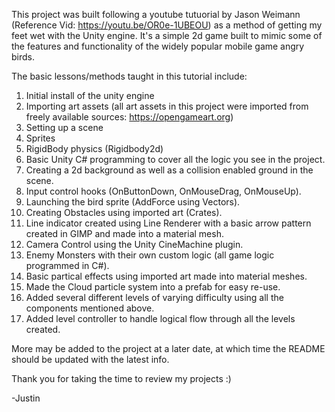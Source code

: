 This project was built following a youtube tutuorial by Jason Weimann (Reference Vid: https://youtu.be/OR0e-1UBEOU) as a method of getting my feet wet with the Unity engine. It's a simple 2d game built to mimic some of the features and functionality of the widely popular mobile game angry birds.

The basic lessons/methods taught in this tutorial include:
1. Initial install of the unity engine
2. Importing art assets (all art assets in this project were imported from freely available sources: https://opengameart.org)
3. Setting up a scene
4. Sprites
5. RigidBody physics (Rigidbody2d)
6. Basic Unity C# programming to cover all the logic you see in the project.
7. Creating a 2d background as well as a collision enabled ground in the scene.
8. Input control hooks (OnButtonDown, OnMouseDrag, OnMouseUp).
9. Launching the bird sprite (AddForce using Vectors).
10. Creating Obstacles using imported art (Crates).
11. Line indicator created using Line Renderer with a basic arrow pattern created in GIMP and made into a material mesh.
12. Camera Control using the Unity CineMachine plugin.
13. Enemy Monsters with their own custom logic (all game logic programmed in C#).
14. Basic partical effects using imported art made into material meshes.
15. Made the Cloud particle system into a prefab for easy re-use.
16. Added several different levels of varying difficulty using all the components mentioned above.
17. Added level controller to handle logical flow through all the levels created.

More may be added to the project at a later date, at which time the README should be updated with the latest info. 

Thank you for taking the time to review my projects :)

-Justin